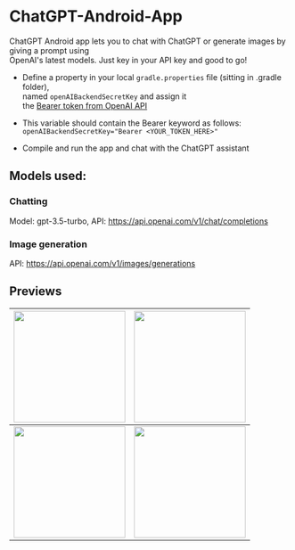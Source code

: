 # ChatGPT-Android-App

ChatGPT Android app lets you to chat with ChatGPT or generate images by giving a prompt using  
OpenAI's latest models. Just key in your API key and good to go!

* Define a property in your local `gradle.properties` file (sitting in .gradle folder),  
  named `openAIBackendSecretKey` and assign it  
  the [Bearer token from OpenAI API](https://platform.openai.com/account/api-keys)
* This variable should contain the Bearer keyword as follows:    
  `openAIBackendSecretKey="Bearer <YOUR_TOKEN_HERE>"`

* Compile and run the app and chat with the ChatGPT assistant

## Models used:

### Chatting

Model: gpt-3.5-turbo,
API: https://api.openai.com/v1/chat/completions

### Image generation

API: https://api.openai.com/v1/images/generations

## Previews

| <img src="https://raw.github.com/dkexception/ChatGPT-Android-App/main/previews/SelectionScreen.png" style=" width:200px" /> | <img src="https://raw.github.com/dkexception/ChatGPT-Android-App/main/previews/ChatScreen.png" style=" width:200px" /> |
|--|--|
| <img src="https://raw.github.com/dkexception/ChatGPT-Android-App/main/previews/ImageGenerationScreen.png" style=" width:200px" /> | <img src="https://raw.github.com/dkexception/ChatGPT-Android-App/main/previews/MultiScreenLaunch.png" style=" width:200px" /> |
